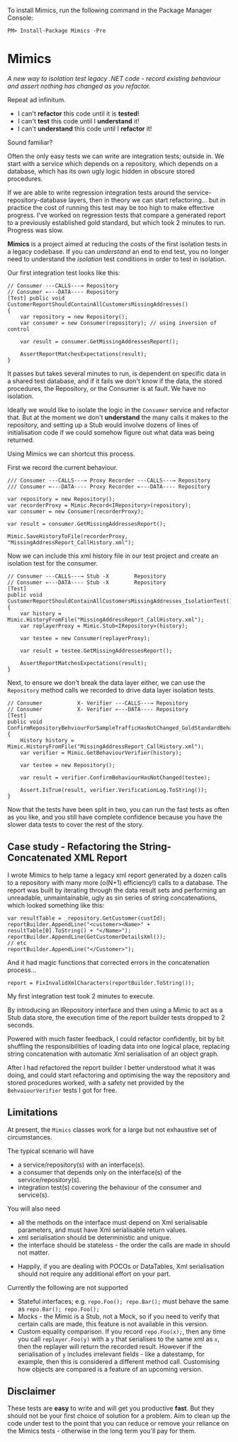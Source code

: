 To install Mimics, run the following command in the Package Manager Console:
```
PM> Install-Package Mimics -Pre
```

# Mimics
*A new way to isolation test legacy .NET code - record existing behaviour and assert nothing has changed as you refactor.*

Repeat ad infinitum.
* I can't **refactor** this code until it is **tested**!
* I can't **test** this code until I **understand** it!
* I can't **understand** this code until I **refactor** it!

Sound familiar?

Often the only easy tests we can write are integration tests; outside in.  We start with a service which depends on a repository, which depends on a database, which has its own ugly logic hidden in obscure stored procedures.  

If we are able to write regression integration tests around the service-repository-database layers, then in theory we can start refactoring... but in practice the cost of running this test may be too high to make effective progress.
I've worked on regression tests that compare a generated report to a previously established gold standard, but which took 2 minutes to run.  Progress was slow.

**Mimics** is a project aimed at reducing the costs of the first isolation tests in a legacy codebase.  If you can *understand* an end to end test, you no longer need to understand the *isolation* test conditions in order to test in isolation.

Our first integration test looks like this:

```
// Consumer ---CALLS---→ Repository
// Consumer ←---DATA---- Repository
[Test] public void CustomerReportShouldContainAllCustomersMissingAddresses()
{
    var repository = new Repository();
    var consumer = new Consumer(repository); // using inversion of control

    var result = consumer.GetMissingAddressesReport();

    AssertReportMatchesExpectations(result);
}
```
It passes but takes several minutes to run, is dependent on specific data in a shared test database, and if it fails we don't know if the data, the stored procedures, the Repository, or the Consumer is at fault.
We have no isolation.

Ideally we would like to isolate the logic in the ``Consumer`` service and refactor that.  But at the moment we don't **understand** the many calls it makes to the repository, and setting up a Stub would involve dozens of lines of initialisation code if we could somehow figure out what data was being returned.

Using Mimics we can shortcut this process.

First we record the current behaviour.
```
/// Consumer ---CALLS---→ Proxy Recorder ---CALLS---→ Repository
/// Consumer ←---DATA---- Proxy Recorder ←---DATA---- Repository

var repository = new Repository();
var recorderProxy = Mimic.Record<IRepository>(repository);
var consumer = new Consumer(recorderProxy);

var result = consumer.GetMissingAddressesReport();

Mimic.SaveHistoryToFile(recorderProxy, "MissingAddressReport_CallHistory.xml");
```

Now we can include this xml history file in our test project and create an isolation test for the consumer.

```
// Consumer ---CALLS---→ Stub -X        Repository
// Consumer ←---DATA---- Stub -X        Repository
[Test]
public void CustomerReportShouldContainAllCustomersMissingAddresses_IsolationTest()
{
    var history = Mimic.HistoryFromFile("MissingAddressReport_CallHistory.xml");
    var replayerProxy = Mimic.Stub<IRepository>(history);

    var testee = new Consumer(replayerProxy);

    var result = testee.GetMissingAddressesReport();

    AssertReportMatchesExpectations(result);
}
```

Next, to ensure we don't break the data layer either, we can use the ``Repository`` method calls we recorded to drive data layer isolation tests.

```
// Consumer           X- Verifier ---CALLS---→ Repository
// Consumer           X- Verifier ←---DATA---- Repository
[Test]
public void ConfirmRepositoryBehviourForSampleTrafficHasNotChanged_GoldStandardBehaviourRegression_IsolationTest()
{
    History history = Mimic.HistoryFromFile("MissingAddressReport_CallHistory.xml");
    var verifier = Mimic.GetBehaviourVerifier(history);

    var testee = new Repository();

    var result = verifier.ConfirmBehaviourHasNotChanged(testee);

    Assert.IsTrue(result, verifier.VerificationLog.ToString());
}
```

Now that the tests have been split in two, you can run the fast tests as often as you like, and you still have complete confidence because you have the slower data tests to cover the rest of the story.

## Case study - Refactoring the String-Concatenated XML Report
I wrote Mimics to help tame a legacy xml report generated by a dozen calls to a repository with many more (o(N+1) efficiency!) calls to a database.  The report was built by iterating through the data result sets and performing an unreadable, unmaintainable, ugly as sin series of string concatenations, which looked something like this:
```
var resultTable = _repository.GetCustomer(custId);
reportBuilder.AppendLine("<customer><Name>" + resultTable[0].ToString() + "</Name>");
reportBuilder.AppendLine(GetCustomerDetailsXml());
// etc
reportBuilder.AppendLine("</Customer>");
```
And it had magic functions that corrected errors in the concatenation process...
```
report = FixInvalidXmlCharacters(reportBuilder.ToString());
```

My first integration test took 2 minutes to execute.

By introducing an IRepository interface and then using a Mimic to act as a Stub data store, the execution time of the report builder tests dropped to 2 seconds.

Powered with much faster feedback, I could refactor confidently, bit by bit shuffling the responsibilities of loading data into one logical place, replacing string concatenation with automatic Xml serialisation of an object graph.

After I had refactored the report builder I better understood what it was doing, and could start refactoring and optimising the way the repository and stored procedures worked, with a safety net provided by the ``BehvaiourVerifier`` tests I got for free.

## Limitations

At present, the ``Mimics`` classes work for a large but not exhaustive set of circumstances.

The typical scenario will have
* a service/repository(s) with an interface(s).
* a consumer that depends only on the interface(s) of the service/repository(s).
* integration test(s) covering the behaviour of the consumer and service(s).

You will also need
* all the methods on the interface must depend on Xml serialisable parameters, and must have Xml serialisable return values.
* xml serialisation should be deterministic and unique.
* the interface should be stateless - the order the calls are made in should not matter.

- Happily, if you are dealing with POCOs or DataTables, Xml serialisation should not require any additional effort on your part.

Currently the following are not supported
* Stateful interfaces; e.g. ``repo.Foo(); repo.Bar();`` must behave the same as ``repo.Bar(); repo.Foo();`` 
* Mocks - the Mimic is a Stub, not a Mock, so if you need to verify that certain calls are made, this feature is not available in this version.
* Custom equality comparison.  If you record ``repo.Foo(x);``, then any time you call ``replayer.Foo(y)`` with a ``y`` that serialises to the same xml as ``x``, then the replayer will return the recorded result.  However if the serialisation of ``y`` includes irrelevant fields - like a datestamp, for example, then this is considered a different method call.  Customising how objects are compared is a feature of an upcoming version.  

## Disclaimer
These tests are **easy** to write and will get you productive **fast**.  But they should not be your first choice of solution for a problem.  Aim to clean up the code under test to the point that you can reduce or remove your reliance on the Mimics tests - otherwise in the long term you'll pay for them.
